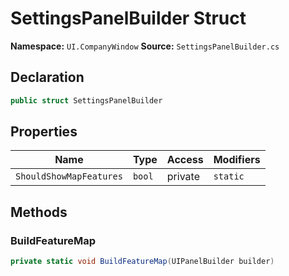 # SettingsPanelBuilder Struct

**Namespace:** `UI.CompanyWindow`
**Source:** `SettingsPanelBuilder.cs`

## Declaration

```csharp
public struct SettingsPanelBuilder
```

## Properties

| Name | Type | Access | Modifiers |
|------|------|--------|-----------|
| `ShouldShowMapFeatures` | `bool` | private | `static` |

## Methods

### BuildFeatureMap

```csharp
private static void BuildFeatureMap(UIPanelBuilder builder)
```

